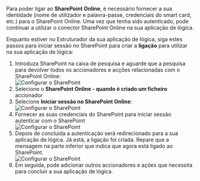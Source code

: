 

Para poder ligar ao **SharePoint Online**, é necessário fornecer a sua identidade (nome de utilizador e palavra-passe, credenciais do smart card, etc.) para o SharePoint Online. Uma vez que tenha sido autenticado, pode continuar a utilizar o conector SharePoint Online na sua aplicação de lógica. 

Enquanto estiver no Estruturador da sua aplicação de lógica, siga estes passos para iniciar sessão no SharePoint para criar a **ligação** para utilizar na sua aplicação de lógica:

1. Introduza SharePoint na caixa de pesquisa e aguarde que a pesquisa para devolver todos os accionadores e acções relacionadas com o SharePoint Online:   
![Configurar o SharePoint][1]  
2. Selecione o **SharePoint Online - quando é criado um ficheiro** accionador  
3. Selecione **Iniciar sessão no SharePoint Online**:   
![Configurar o SharePoint][2]    
4. Fornecer as suas credenciais do SharePoint para iniciar sessão autenticar com o SharePoint   
![Configurar o SharePoint][3]     
5. Depois de concluída a autenticação será redirecionado para a sua aplicação de lógica. Já está, a ligação foi criada. Repare que a mensagem na parte inferior que indica que agora está ligado ao SharePoint.  
![Configurar o SharePoint][4]  
6. Em seguida, pode adicionar outros accionadores e ações que necessita para concluir a sua aplicação de lógica.   

[1]: ./media/connectors-create-api-sharepointonline/connectionconfig1.png
[2]: ./media/connectors-create-api-sharepointonline/connectionconfig2.png 
[3]: ./media/connectors-create-api-sharepointonline/connectionconfig3.png
[4]: ./media/connectors-create-api-sharepointonline/connectionconfig4.png
[5]: ./media/connectors-create-api-sharepointonline/connectionconfig5.png
